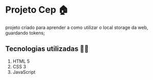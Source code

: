 # Projeto Cep  🏠

projeto criado para aprender a como utilizar o local storage da web, guardando tokens;

## Tecnologias utilizadas 🧑‍💻
  1. HTML 5
  2. CSS 3
  3. JavaScript
